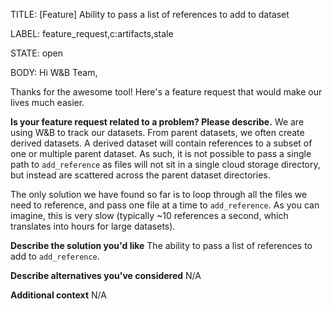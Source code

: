 TITLE:
[Feature] Ability to pass a list of references to add to dataset

LABEL:
feature_request,c:artifacts,stale

STATE:
open

BODY:
Hi W&B Team,

Thanks for the awesome tool! Here's a feature request that would make our lives much easier.

**Is your feature request related to a problem? Please describe.**
We are using W&B to track our datasets. From parent datasets, we often create derived datasets. A derived dataset will contain references to a subset of one or multiple parent dataset. As such, it is not possible to pass a single path to `add_reference` as files will not sit in a single cloud storage directory, but instead are scattered across the parent dataset directories.

The only solution we have found so far is to loop through all the files we need to reference, and pass one file at a time to `add_reference`. As you can imagine, this is very slow (typically ~10 references a second, which translates into hours for large datasets).

**Describe the solution you'd like**
The ability to pass a list of references to add to `add_reference`.

**Describe alternatives you've considered**
N/A

**Additional context**
N/A

